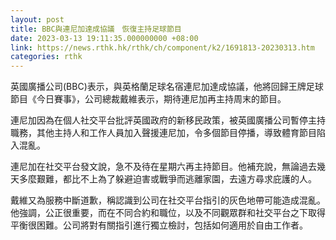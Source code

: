 ```yaml
---
layout: post
title: BBC與連尼加達成協議　恢復主持足球節目
date: 2023-03-13 19:11:35.000000000 +08:00
link: https://news.rthk.hk/rthk/ch/component/k2/1691813-20230313.htm
categories: rthk
---
```


英國廣播公司(BBC)表示，與英格蘭足球名宿連尼加達成協議，他將回歸王牌足球節目《今日賽事》，公司總裁戴維表示，期待連尼加再主持周末的節目。

連尼加因為在個人社交平台批評英國政府的新移民政策，被英國廣播公司暫停主持職務，其他主持人和工作人員加入聲援連尼加，令多個節目停播，導致體育節目陷入混亂。

連尼加在社交平台發文說，急不及待在星期六再主持節目。他補充說，無論過去幾天多麼艱難，都比不上為了躲避迫害或戰爭而逃離家園，去遠方尋求庇護的人。

戴維又為服務中斷道歉，稱認識到公司在社交平台指引的灰色地帶可能造成混亂。他強調，公正很重要，而在不同合約和職位，以及不同觀眾群和社交平台之下取得平衡很困難。公司將對有關指引進行獨立檢討，包括如何適用於自由工作者。
